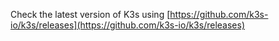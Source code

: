 Check the latest version of K3s using [https://github.com/k3s-io/k3s/releases](https://github.com/k3s-io/k3s/releases)
